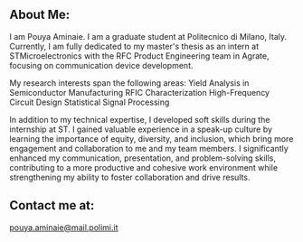 ## About Me:
I am Pouya Aminaie. I am a graduate student at Politecnico di Milano, Italy. Currently, I am fully dedicated to my master's thesis as an intern at STMicroelectronics with the RFC Product Engineering team in Agrate, focusing on communication device development.


My research interests span the following areas: 
Yield Analysis in Semiconductor Manufacturing
RFIC Characterization
High-Frequency Circuit Design
Statistical Signal Processing

In addition to my technical expertise, I developed soft skills during the internship at ST. I gained valuable experience in a speak-up culture by learning the importance of equity, diversity, and inclusion, which bring more engagement and collaboration to me and my team members. I significantly enhanced my communication, presentation, and problem-solving skills, contributing to a more productive and cohesive work environment while strengthening my ability to foster collaboration and drive results.


## Contact me at:
pouya.aminaie@mail.polimi.it


